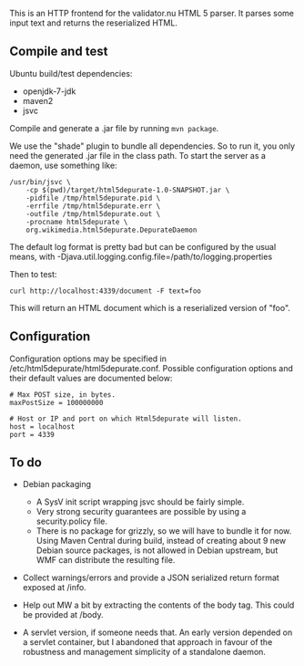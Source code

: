 This is an HTTP frontend for the validator.nu HTML 5 parser. It parses some 
input text and returns the reserialized HTML.

## Compile and test

Ubuntu build/test dependencies:
* openjdk-7-jdk
* maven2
* jsvc

Compile and generate a .jar file by running `mvn package`.

We use the "shade" plugin to bundle all dependencies. So to run it, you only
need the generated .jar file in the class path. To start the server as a
daemon, use something like:

```
/usr/bin/jsvc \
	-cp $(pwd)/target/html5depurate-1.0-SNAPSHOT.jar \
	-pidfile /tmp/html5depurate.pid \
	-errfile /tmp/html5depurate.err \
	-outfile /tmp/html5depurate.out \
	-procname html5depurate \
	org.wikimedia.html5depurate.DepurateDaemon
```

The default log format is pretty bad but can be configured by the usual means,
with -Djava.util.logging.config.file=/path/to/logging.properties

Then to test:

```
curl http://localhost:4339/document -F text=foo
```

This will return an HTML document which is a reserialized version of "foo".

## Configuration

Configuration options may be specified in /etc/html5depurate/html5depurate.conf.
Possible configuration options and their default values are documented below:

```
# Max POST size, in bytes.
maxPostSize = 100000000

# Host or IP and port on which Html5depurate will listen.
host = localhost
port = 4339
```

## To do

* Debian packaging
  - A SysV init script wrapping jsvc should be fairly simple.
  - Very strong security guarantees are possible by using a security.policy
    file.
  - There is no package for grizzly, so we will have to bundle it for now.
    Using Maven Central during build, instead of creating about 9 new Debian
    source packages, is not allowed in Debian upstream, but WMF can distribute
    the resulting file.

* Collect warnings/errors and provide a JSON serialized return format
  exposed at /info.

* Help out MW a bit by extracting the contents of the body tag. This could be
  provided at /body.

* A servlet version, if someone needs that. An early version depended on a
  servlet container, but I abandoned that approach in favour of the robustness
  and management simplicity of a standalone daemon.
